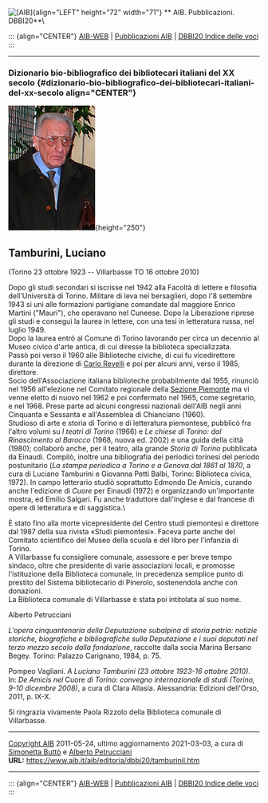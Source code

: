 ![\[AIB\]](/aib/wi/aibv72.gif){align="LEFT" height="72" width="71"}
** AIB. Pubblicazioni. DBBI20**\

::: {align="CENTER"}
[AIB-WEB](/) \| [Pubblicazioni AIB](/pubblicazioni/) \| [DBBI20 Indice
delle voci](dbbi20.htm)
:::

------------------------------------------------------------------------

### Dizionario bio-bibliografico dei bibliotecari italiani del XX secolo {#dizionario-bio-bibliografico-dei-bibliotecari-italiani-del-xx-secolo align="CENTER"}

![\[Ritratto\]](tamburinil.jpg){height="250"}

## Tamburini, Luciano

(Torino 23 ottobre 1923 -- Villarbasse TO 16 ottobre 2010)

Dopo gli studi secondari si iscrisse nel 1942 alla Facoltà di lettere e
filosofia dell\'Università di Torino. Militare di leva nei bersaglieri,
dopo l\'8 settembre 1943 si unì alle formazioni partigiane comandate dal
maggiore Enrico Martini (\"Mauri\"), che operavano nel Cuneese. Dopo la
Liberazione riprese gli studi e conseguì la laurea in lettere, con una
tesi in letteratura russa, nel luglio 1949.\
Dopo la laurea entrò al Comune di Torino lavorando per circa un decennio
al Museo civico d\'arte antica, di cui diresse la biblioteca
specializzata.\
Passò poi verso il 1960 alle Biblioteche civiche, di cui fu
vicedirettore durante la direzione di [Carlo
Revelli](/aib/stor/bio/revelli.htm) e poi per alcuni anni, verso il
1985, direttore.\
Socio dell\'Associazione italiana biblioteche probabilmente dal 1955,
rinunciò nel 1956 all\'elezione nel Comitato regionale della [Sezione
Piemonte](/aib/stor/sezioni/pmn.htm) ma vi venne eletto di nuovo nel
1962 e poi confermato nel 1965, come segretario, e nel 1968. Prese parte
ad alcuni congressi nazionali dell\'AIB negli anni Cinquanta e Sessanta
e all\'Assemblea di Chianciano (1960).\
Studioso di arte e storia di Torino e di letteratura piemontese,
pubblicò fra l\'altro volumi su *I teatri di Torino* (1966) e *Le chiese
di Torino: dal Rinascimento al Barocco* (1968, nuova ed. 2002) e una
guida della città (1980); collaborò anche, per il teatro, alla grande
*Storia di Torino* pubblicata da Einaudi. Compilò, inoltre una
bibliografia dei periodici torinesi del periodo postunitario (*La stampa
periodica a Torino e a Genova dal 1861 al 1870*, a cura di Luciano
Tamburini e Giovanna Petti Balbi, Torino: Biblioteca civica, 1972). In
campo letterario studiò soprattutto Edmondo De Amicis, curando anche
l\'edizione di *Cuore* per Einaudi (1972) e organizzando un\'importante
mostra, ed Emilio Salgari. Fu anche traduttore dall\'inglese e dal
francese di opere di letteratura e di saggistica.\

È stato fino alla morte vicepresidente del Centro studi piemontesi e
direttore dal 1987 della sua rivista «Studi piemontesi». Faceva parte
anche del Comitato scientifico del Museo della scuola e del libro per
l\'infanzia di Torino.\
A Villarbasse fu consigliere comunale, assessore e per breve tempo
sindaco, oltre che presidente di varie associazioni locali, e promosse
l\'istituzione della Biblioteca comunale, in precedenza semplice punto
di prestito del Sistema bibliotecario di Pinerolo, sostenendola anche
con donazioni.\
La Biblioteca comunale di Villarbasse è stata poi intitolata al suo
nome.

Alberto Petrucciani

*L\'opera cinquantenaria della Deputazione subalpina di storia patria:
notizie storiche, biografiche e bibliografiche sulla Deputazione e i
suoi deputati nel terzo mezzo secolo dalla fondazione*, raccolte dalla
socia Marina Bersano Begey. Torino: Palazzo Carignano, 1984, p. 75.

Pompeo Vagliani. *A Luciano Tamburini (23 ottobre 1923-16 ottobre
2010)*. In: *De Amicis nel* Cuore *di Torino: convegno internazionale di
studi (Torino, 9-10 dicembre 2008)*, a cura di Clara Allasia.
Alessandria: Edizioni dell\'Orso, 2011, p. IX-X.

Si ringrazia vivamente Paola Rizzolo della Biblioteca comunale di
Villarbasse.

------------------------------------------------------------------------

[Copyright AIB](/su-questo-sito/dichiarazione-di-copyright-aib-web/)
2011-05-24, ultimo aggiornamento 2021-03-03, a cura di [Simonetta
Buttò](/aib/redazione3.htm) e [Alberto
Petrucciani](/su-questo-sito/redazione-aib-web/)\
**URL:** https://www.aib.it/aib/editoria/dbbi20/tamburinil.htm

------------------------------------------------------------------------

::: {align="CENTER"}
[AIB-WEB](/) \| [Pubblicazioni AIB](/pubblicazioni/) \| [DBBI20 Indice
delle voci](dbbi20.htm)
:::
